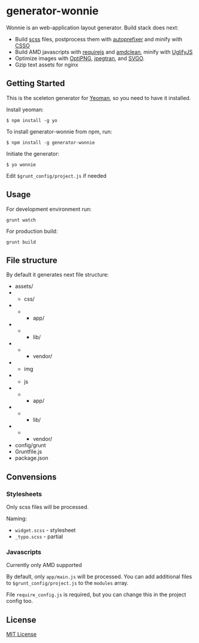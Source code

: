 # generator-wonnie

Wonnie is an web-application layout generator. Build stack does next:

- Build [scss](http://sass-lang.com/) files, postprocess them with [autoprefixer](https://github.com/ai/autoprefixer) and minify with [CSSO](http://bem.info/tools/csso/)
- Build AMD javascripts with [requirejs](http://requirejs.org/) and [amdclean](https://github.com/gfranko/amdclean), minify with [UglifyJS](https://github.com/mishoo/UglifyJS2)
- Optimize images with [OptiPNG](http://optipng.sourceforge.net), [jpegtran](http://jpegclub.org/jpegtran/), and [SVGO](https://github.com/svg/svgo).
- Gzip text assets for nginx

## Getting Started

This is the sceleton generator for [Yeoman](http://yeoman.io), so you need to have it installed.

Install yeoman:

```
$ npm install -g yo
```

To install generator-wonnie from npm, run:

```
$ npm install -g generator-wonnie
```

Initiate the generator:

```
$ yo wonnie
```

Edit `$grunt_config/project.js` if needed

## Usage

For development environment run:

```
grunt watch
```

For production build:

```
grunt build
```

## File structure

By default it generates next file structure:

- assets/
- - css/
- - - app/
- - - lib/
- - - vendor/
- - img
- - js
- - - app/
- - - lib/
- - - vendor/
- config/grunt
- Gruntfile.js
- package.json

## Convensions

### Stylesheets

Only scss files will be processed.

Naming:

- `widget.scss` - stylesheet
- `_typo.scss` - partial

### Javascripts

Currently only AMD supported

By default, only `app/main.js` will be processed. You can add additional files to `$grunt_config/project.js` to the `modules` array.

File `require_config.js` is required, but you can change this in the project config too.

## License

[MIT License](http://en.wikipedia.org/wiki/MIT_License)
